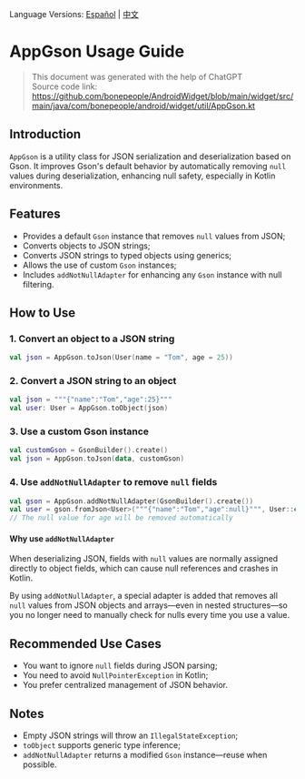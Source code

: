 Language Versions: [Español](./README.es-ES.md) | [中文](./README.zh-CN.md)

# AppGson Usage Guide

> This document was generated with the help of ChatGPT  
> Source code link: https://github.com/bonepeople/AndroidWidget/blob/main/widget/src/main/java/com/bonepeople/android/widget/util/AppGson.kt

## Introduction

`AppGson` is a utility class for JSON serialization and deserialization based on Gson. It improves Gson's default behavior by automatically removing `null` values during deserialization, enhancing null safety, especially in Kotlin environments.

## Features

- Provides a default `Gson` instance that removes `null` values from JSON;
- Converts objects to JSON strings;
- Converts JSON strings to typed objects using generics;
- Allows the use of custom `Gson` instances;
- Includes `addNotNullAdapter` for enhancing any `Gson` instance with null filtering.

## How to Use

### 1. Convert an object to a JSON string

```kotlin
val json = AppGson.toJson(User(name = "Tom", age = 25))
```

### 2. Convert a JSON string to an object

```kotlin
val json = """{"name":"Tom","age":25}"""
val user: User = AppGson.toObject(json)
```

### 3. Use a custom Gson instance

```kotlin
val customGson = GsonBuilder().create()
val json = AppGson.toJson(data, customGson)
```

### 4. Use `addNotNullAdapter` to remove `null` fields

```kotlin
val gson = AppGson.addNotNullAdapter(GsonBuilder().create())
val user = gson.fromJson<User>("""{"name":"Tom","age":null}""", User::class.java)
// The null value for age will be removed automatically
```

#### Why use `addNotNullAdapter`

When deserializing JSON, fields with `null` values are normally assigned directly to object fields, which can cause null references and crashes in Kotlin.

By using `addNotNullAdapter`, a special adapter is added that removes all `null` values from JSON objects and arrays—even in nested structures—so you no longer need to manually check for nulls every time you use a value.

## Recommended Use Cases

- You want to ignore `null` fields during JSON parsing;
- You need to avoid `NullPointerException` in Kotlin;
- You prefer centralized management of JSON behavior.

## Notes

- Empty JSON strings will throw an `IllegalStateException`;
- `toObject` supports generic type inference;
- `addNotNullAdapter` returns a modified `Gson` instance—reuse when possible.